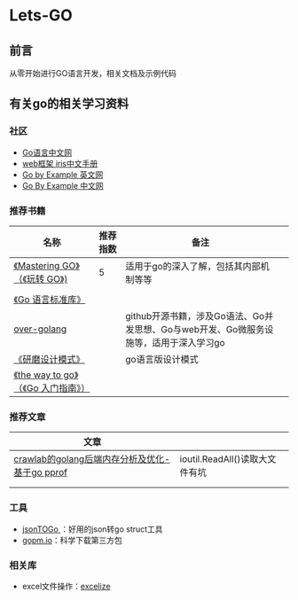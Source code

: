 # Lets-GO

## 前言
从零开始进行GO语言开发，相关文档及示例代码



## 有关go的相关学习资料





### 社区

- [Go语言中文网](https://studygolang.com/)
- [web框架 iris中文手册](https://studyiris.com/doc/index.html)
- [Go by Example 英文网](https://gobyexample.com/)
- [Go By Example 中文网](https://books.studygolang.com/gobyexample/)

### 推荐书籍

| 名称                                                         | 推荐指数 | 备注                                                         |      |
| ------------------------------------------------------------ | -------- | ------------------------------------------------------------ | ---- |
| [《Mastering GO》（《玩转 GO》)](https://github.com/hantmac/Mastering_Go_ZH_CN) | 5        | 适用于go的深入了解，包括其内部机制等等                       |      |
|                                                              |          |                                                              |      |
| [《Go 语言标准库》](https://www.kancloud.cn/wizardforcel/golang-stdlib-ref/121475) |          |                                                              |      |
| [over-golang](https://github.com/overnote/over-golang)       |          | github开源书籍，涉及Go语法、Go并发思想、Go与web开发、Go微服务设施等，适用于深入学习go |      |
| [《研磨设计模式》](https://github.com/senghoo/golang-design-pattern) |          | go语言版设计模式                                             |      |
| [《the way to go》（《Go 入门指南》）](https://github.com/unknwon/the-way-to-go_ZH_CN/blob/master/eBook/directory.md) |          |                                                              |      |

### 推荐文章

| 文章                                                         |                                |
| ------------------------------------------------------------ | ------------------------------ |
| [crawlab的golang后端内存分析及优化-基于go pprof](https://juejin.im/post/5d5be347f265da03b94ff66b) | ioutil.ReadAll()读取大文件有坑 |
|                                                              |                                |
|                                                              |                                |

### 工具

- [jsonTOGo ](https://mholt.github.io/json-to-go/)：好用的json转go struct工具
- [gopm.io](https://gopm.io/)：科学下载第三方包



### 相关库

- excel文件操作：[excelize](https://github.com/360EntSecGroup-Skylar/excelize)